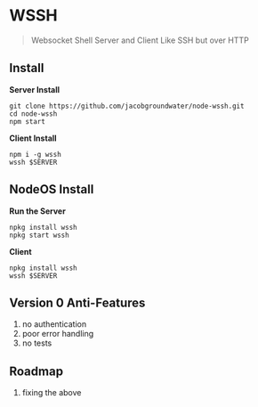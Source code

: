 # WSSH

> Websocket Shell Server and Client
> Like SSH but over HTTP

## Install

**Server Install**
```
git clone https://github.com/jacobgroundwater/node-wssh.git
cd node-wssh
npm start
```

**Client Install**
```
npm i -g wssh
wssh $SERVER
```

## NodeOS Install

**Run the Server**
```
npkg install wssh
npkg start wssh
```

**Client**
```
npkg install wssh
wssh $SERVER
```

## Version 0 Anti-Features

1. no authentication
2. poor error handling
3. no tests

## Roadmap

1. fixing the above
